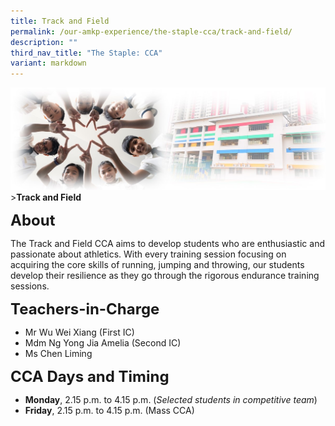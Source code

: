 ```yaml
---
title: Track and Field
permalink: /our-amkp-experience/the-staple-cca/track-and-field/
description: ""
third_nav_title: "The Staple: CCA"
variant: markdown
---
```

![Sub-banner](/images/sub%20banner.jpg)
&gt;**Track and Field**

**<font size="5">About</font>**

The Track and Field CCA aims to develop students who are enthusiastic and passionate about athletics. With every training session focusing on acquiring the core skills of running, jumping and throwing, our students develop their resilience as they go through the rigorous endurance training sessions.

**<font size="5">Teachers-in-Charge</font>**

* Mr Wu Wei Xiang (First IC)
* Mdm Ng Yong Jia Amelia (Second IC)
* Ms Chen Liming

**<font size="5">CCA Days and Timing</font>**
* **Monday**, 2.15 p.m. to 4.15 p.m. (*Selected students in competitive team*)
* **Friday**, 2.15 p.m. to 4.15 p.m. (Mass CCA)